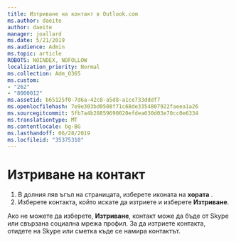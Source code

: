 ```yaml
---
title: Изтриване на контакт в Outlook.com
ms.author: daeite
author: daeite
manager: joallard
ms.date: 5/21/2019
ms.audience: Admin
ms.topic: article
ROBOTS: NOINDEX, NOFOLLOW
localization_priority: Normal
ms.collection: Adm_O365
ms.custom:
- "262"
- "8000012"
ms.assetid: b65125f0-7d6a-42c8-a5d8-a1ce733dddf7
ms.openlocfilehash: 7e9e303bd0508f71c68de3354807922faeea1a26
ms.sourcegitcommit: 5fb7a4b28859690020efdea630d03e70cc0e6334
ms.translationtype: MT
ms.contentlocale: bg-BG
ms.lasthandoff: 06/28/2019
ms.locfileid: "35375310"
---
```

# <a name="delete-a-contact"></a>Изтриване на контакт

1. В долния ляв ъгъл на страницата, изберете иконата на **хората** .
2. Изберете контакта, който искате да изтриете и изберете **Изтриване**.

Ако не можете да изберете, **Изтриване**, контакт може да бъде от Skype или свързана социална мрежа профил. За да изтриете контакта, отидете на Skype или сметка къде се намира контактът.